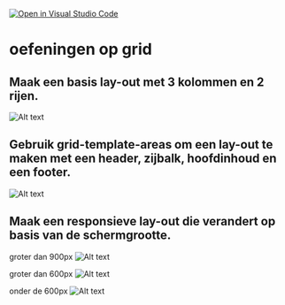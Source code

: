 [![Open in Visual Studio Code](https://classroom.github.com/assets/open-in-vscode-2e0aaae1b6195c2367325f4f02e2d04e9abb55f0b24a779b69b11b9e10269abc.svg)](https://classroom.github.com/online_ide?assignment_repo_id=17258305&assignment_repo_type=AssignmentRepo)
# oefeningen op grid

## Maak een basis lay-out met 3 kolommen en 2 rijen.

![Alt text](figuren/oef1.png)

## Gebruik grid-template-areas om een lay-out te maken met een header, zijbalk, hoofdinhoud en een footer.

![Alt text](figuren/oef2.png)

## Maak een responsieve lay-out die verandert op basis van de schermgrootte.

groter dan 900px
![Alt text](figuren/oef3a.png)

groter dan 600px
![Alt text](figuren/oef3b.png)

onder de 600px
![Alt text](figuren/oef3c.png)

